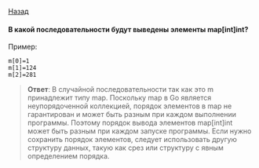 [Назад](/README.md)

####  В какой последовательности будут выведены элементы map[int]int?
Пример:
```
m[0]=1
m[1]=124
m[2]=281
```
> **Ответ**: В случайной последовательности так как это m принадлежит типу map.
Поскольку map в Go является неупорядоченной коллекцией, порядок элементов в map не гарантирован и может быть разным при каждом выполнении программы. Поэтому порядок вывода элементов map[int]int может быть разным при каждом запуске программы.
 Если нужно сохранить порядок элементов, следует использовать другую структуру данных, такую как срез или структуру с явным определением порядка.
